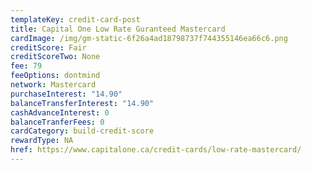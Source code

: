 ```yaml
---
templateKey: credit-card-post
title: Capital One Low Rate Guranteed Mastercard
cardImage: /img/gm-static-6f26a4ad18798737f744355146ea66c6.png
creditScore: Fair
creditScoreTwo: None
fee: 79
feeOptions: dontmind
network: Mastercard
purchaseInterest: "14.90"
balanceTransferInterest: "14.90"
cashAdvanceInterest: 0
balanceTranferFees: 0
cardCategory: build-credit-score
rewardType: NA
href: https://www.capitalone.ca/credit-cards/low-rate-mastercard/
---
```

